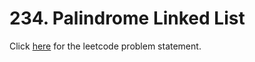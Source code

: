 # 234. Palindrome Linked List

Click [here](https://leetcode.com/problems/palindrome-linked-list/) for the leetcode problem statement.
